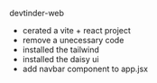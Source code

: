 devtinder-web
- cerated a vite + react project
- remove a unecessary code
- installed the tailwind
- installed the daisy ui
- add navbar component to app.jsx 